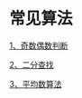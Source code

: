 
# 常见算法

[1、奇数偶数判断](https://github.com/sunnnydaydev/Exercise/blob/master/src/algorithm/exercise/OddEven.java)

[2、二分查找](https://github.com/sunnnydaydev/Exercise/blob/master/src/algorithm/exercise/BinarySearch.java)

[3、平均数算法](https://github.com/sunnnydaydev/Exercise/blob/master/src/algorithm/exercise/MiddleNumber.java)
